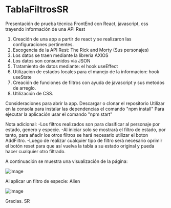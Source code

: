 # TablaFiltrosSR
Presentación de prueba técnica FrontEnd con React, javascript, css trayendo información de una API Rest

1. Creación de una app a partir de react y se realizaron las configuraciones pertinentes. 
2. Escogencia de la API Rest: The Rick and Morty (Sus personajes) 
4. Los datos se traen mediante la libreria AXIOS
3. Los datos son consumidos via JSON 
4. Tratamiento de datos mediante: el hook useEffect
5. Utilizacion de estados locales para el manejo de la informacion: hook useState
6. Creación de funciones de filtros con ayuda de javascript y sus metodos de arreglo.  
7. Utilización de CSS. 


Consideraciones para abrir la app.
Descargar o clonar el repositorio
Utilizar en la consola para instalar las dependencias  el comando "npm install" 
Para ejecutar la aplicación usar el comando "npm start"

Nota adicional: 
-Los filtros realizados son para clasificar al personaje por estado, genero y especie. 
-Al iniciar solo se mostrará el filtro de estado, por tanto, para añadir los otros filtros se hará necesario utilizar el boton AddFiltro.
-Luego de realizar cualquier tipo de filtro será necesario oprimir el botón reset para que así vuelva la tabla a su estado original y pueda hacer 
cualquier otro filtrado. 

A continuación se muestra una visualización de la página:

![image](https://user-images.githubusercontent.com/110130518/181399571-b02c0818-224b-4539-b351-d1772202fca0.png)


Al aplicar un filtro de especie: Alien

![image](https://user-images.githubusercontent.com/110130518/181400187-2457cb45-1e7d-417a-9ac1-44e506e0bfea.png)


Gracias. 
SR




